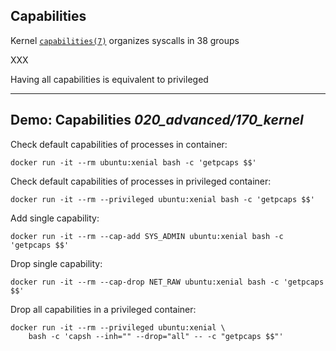 ## Capabilities

Kernel [`capabilities(7)`](http://man7.org/linux/man-pages/man7/capabilities.7.html) organizes syscalls in 38 groups

XXX

Having all capabilities is equivalent to privileged

---

## Demo: Capabilities <i class="far fa-folder-open tooltip"><span class="tooltiptext tooltip-right">020_advanced/170_kernel</span></i>

Check default capabilities of processes in container:

```plaintext
docker run -it --rm ubuntu:xenial bash -c 'getpcaps $$'
```

Check default capabilities of processes in privileged container:

```plaintext
docker run -it --rm --privileged ubuntu:xenial bash -c 'getpcaps $$'
```

Add single capability:

```plaintext
docker run -it --rm --cap-add SYS_ADMIN ubuntu:xenial bash -c 'getpcaps $$'
```

Drop single capability:

```plaintext
docker run -it --rm --cap-drop NET_RAW ubuntu:xenial bash -c 'getpcaps $$'
```

Drop all capabilities in a privileged container:

```plaintext
docker run -it --rm --privileged ubuntu:xenial \
    bash -c 'capsh --inh="" --drop="all" -- -c "getpcaps $$"'
```
